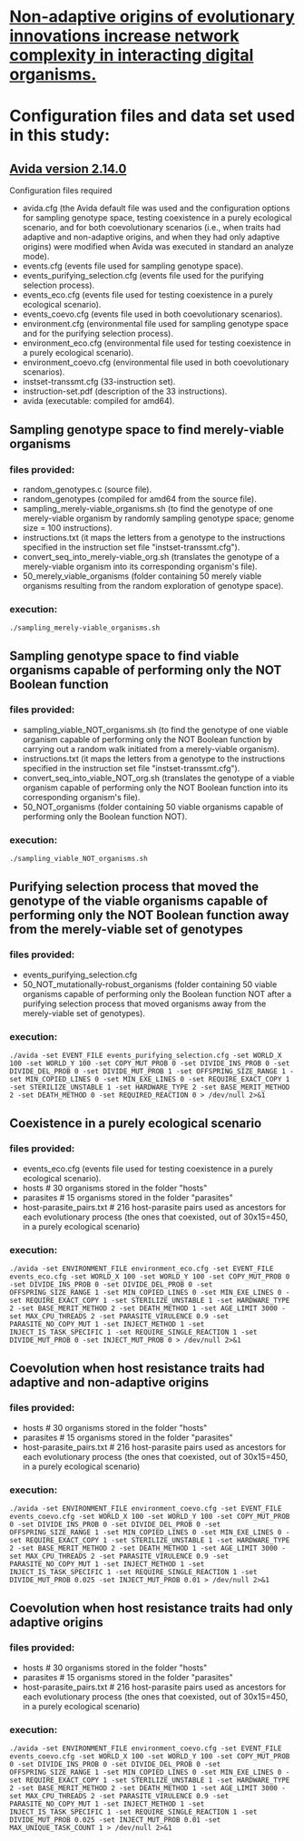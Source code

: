 # <a href="https://github.com/miguelfortuna/avida_host-parasite/blob/master/Non-adaptive%20origins%20of%20evolutionary%20innovations%20increase%20network%20complexity%20in%20interacting%20digital%20organisms.pdf" target="_blank">Non-adaptive origins of evolutionary innovations increase network complexity in interacting digital organisms.</a>

# Configuration files and data set used in this study: 

## <a href="https://github.com/devosoft/avida" target="_blank">Avida version 2.14.0</a>  

Configuration files required
- avida.cfg (the Avida default file was used and the configuration options for sampling genotype space, testing coexistence in a purely ecological scenario, and for both coevolutionary scenarios (i.e., when traits had adaptive and non-adaptive origins, and when they had only adaptive origins) were modified when Avida was executed in standard an analyze mode).
- events.cfg (events file used for sampling genotype space).
- events_purifying_selection.cfg (events file used for the purifying selection process).
- events_eco.cfg (events file used for testing coexistence in a purely ecological scenario).
- events_coevo.cfg (events file used in both coevolutionary scenarios).
- environment.cfg (environmental file used for sampling genotype space and for the purifying selection process).
- environment_eco.cfg (environmental file used for testing coexistence in a purely ecological scenario).
- environment_coevo.cfg (environmental file used in both coevolutionary scenarios).
- instset-transsmt.cfg (33-instruction set).
- instruction-set.pdf (description of the 33 instructions).
- avida (executable: compiled for amd64).

## Sampling genotype space to find merely-viable organisms ###
### files provided:
- random_genotypes.c (source file).
- random_genotypes (compiled for amd64 from the source file).
- sampling_merely-viable_organisms.sh (to find the genotype of one merely-viable organism by randomly sampling genotype space; genome size = 100 instructions).
- instructions.txt (it maps the letters from a genotype to the instructions specified in the instruction set file "instset-transsmt.cfg").
- convert_seq_into_merely-viable_org.sh (translates the genotype of a merely-viable organism into its corresponding organism's file).
- 50_merely_viable_organisms (folder containing 50 merely viable organisms resulting from the random exploration of genotype space).
### execution:
```
./sampling_merely-viable_organisms.sh
```

## Sampling genotype space to find viable organisms capable of performing only the NOT Boolean function ###
### files provided:
- sampling_viable_NOT_organisms.sh (to find the genotype of one viable organism capable of performing only the NOT Boolean function by carrying out a random walk initiated from a merely-viable organism).
- instructions.txt (it maps the letters from a genotype to the instructions specified in the instruction set file "instset-transsmt.cfg").
- convert_seq_into_viable_NOT_org.sh (translates the genotype of a viable organism capable of performing only the NOT Boolean function into its corresponding organism's file).
- 50_NOT_organisms (folder containing 50 viable organisms capable of performing only the Boolean function NOT).
### execution:
```
./sampling_viable_NOT_organisms.sh
```

## Purifying selection process that moved the genotype of the viable organisms capable of performing only the NOT Boolean function away from the merely-viable set of genotypes ###
### files provided:
- events_purifying_selection.cfg
- 50_NOT_mutationally-robust_organisms (folder containing 50 viable organisms capable of performing only the Boolean function NOT after a purifying selection process that moved organisms away from the merely-viable set of genotypes).
### execution:
```
./avida -set EVENT_FILE events_purifying_selection.cfg -set WORLD_X 100 -set WORLD_Y 100 -set COPY_MUT_PROB 0 -set DIVIDE_INS_PROB 0 -set DIVIDE_DEL_PROB 0 -set DIVIDE_MUT_PROB 1 -set OFFSPRING_SIZE_RANGE 1 -set MIN_COPIED_LINES 0 -set MIN_EXE_LINES 0 -set REQUIRE_EXACT_COPY 1 -set STERILIZE_UNSTABLE 1 -set HARDWARE_TYPE 2 -set BASE_MERIT_METHOD 2 -set DEATH_METHOD 0 -set REQUIRED_REACTION 0 > /dev/null 2>&1
```

## Coexistence in a purely ecological scenario ###
### files provided:
- events_eco.cfg (events file used for testing coexistence in a purely ecological scenario).
- hosts # 30 organisms stored in the folder "hosts"
- parasites # 15 organisms stored in the folder "parasites"
- host-parasite_pairs.txt # 216 host-parasite pairs used as ancestors for each evolutionary process (the ones that coexisted, out of 30x15=450, in a purely ecological scenario)
### execution:
```
./avida -set ENVIRONMENT_FILE environment_eco.cfg -set EVENT_FILE events_eco.cfg -set WORLD_X 100 -set WORLD_Y 100 -set COPY_MUT_PROB 0 -set DIVIDE_INS_PROB 0 -set DIVIDE_DEL_PROB 0 -set OFFSPRING_SIZE_RANGE 1 -set MIN_COPIED_LINES 0 -set MIN_EXE_LINES 0 -set REQUIRE_EXACT_COPY 1 -set STERILIZE_UNSTABLE 1 -set HARDWARE_TYPE 2 -set BASE_MERIT_METHOD 2 -set DEATH_METHOD 1 -set AGE_LIMIT 3000 -set MAX_CPU_THREADS 2 -set PARASITE_VIRULENCE 0.9 -set PARASITE_NO_COPY_MUT 1 -set INJECT_METHOD 1 -set INJECT_IS_TASK_SPECIFIC 1 -set REQUIRE_SINGLE_REACTION 1 -set DIVIDE_MUT_PROB 0 -set INJECT_MUT_PROB 0 > /dev/null 2>&1
```

## Coevolution when host resistance traits had adaptive and non-adaptive origins ###
### files provided:
- hosts # 30 organisms stored in the folder "hosts"
- parasites # 15 organisms stored in the folder "parasites"
- host-parasite_pairs.txt # 216 host-parasite pairs used as ancestors for each evolutionary process (the ones that coexisted, out of 30x15=450, in a purely ecological scenario)
### execution:
```
./avida -set ENVIRONMENT_FILE environment_coevo.cfg -set EVENT_FILE events_coevo.cfg -set WORLD_X 100 -set WORLD_Y 100 -set COPY_MUT_PROB 0 -set DIVIDE_INS_PROB 0 -set DIVIDE_DEL_PROB 0 -set OFFSPRING_SIZE_RANGE 1 -set MIN_COPIED_LINES 0 -set MIN_EXE_LINES 0 -set REQUIRE_EXACT_COPY 1 -set STERILIZE_UNSTABLE 1 -set HARDWARE_TYPE 2 -set BASE_MERIT_METHOD 2 -set DEATH_METHOD 1 -set AGE_LIMIT 3000 -set MAX_CPU_THREADS 2 -set PARASITE_VIRULENCE 0.9 -set PARASITE_NO_COPY_MUT 1 -set INJECT_METHOD 1 -set INJECT_IS_TASK_SPECIFIC 1 -set REQUIRE_SINGLE_REACTION 1 -set DIVIDE_MUT_PROB 0.025 -set INJECT_MUT_PROB 0.01 > /dev/null 2>&1
```

## Coevolution when host resistance traits had only adaptive origins ###
### files provided:
- hosts # 30 organisms stored in the folder "hosts"
- parasites # 15 organisms stored in the folder "parasites"
- host-parasite_pairs.txt # 216 host-parasite pairs used as ancestors for each evolutionary process (the ones that coexisted, out of 30x15=450, in a purely ecological scenario)
### execution:
```
./avida -set ENVIRONMENT_FILE environment_coevo.cfg -set EVENT_FILE events_coevo.cfg -set WORLD_X 100 -set WORLD_Y 100 -set COPY_MUT_PROB 0 -set DIVIDE_INS_PROB 0 -set DIVIDE_DEL_PROB 0 -set OFFSPRING_SIZE_RANGE 1 -set MIN_COPIED_LINES 0 -set MIN_EXE_LINES 0 -set REQUIRE_EXACT_COPY 1 -set STERILIZE_UNSTABLE 1 -set HARDWARE_TYPE 2 -set BASE_MERIT_METHOD 2 -set DEATH_METHOD 1 -set AGE_LIMIT 3000 -set MAX_CPU_THREADS 2 -set PARASITE_VIRULENCE 0.9 -set PARASITE_NO_COPY_MUT 1 -set INJECT_METHOD 1 -set INJECT_IS_TASK_SPECIFIC 1 -set REQUIRE_SINGLE_REACTION 1 -set DIVIDE_MUT_PROB 0.025 -set INJECT_MUT_PROB 0.01 -set MAX_UNIQUE_TASK_COUNT 1 > /dev/null 2>&1
```
